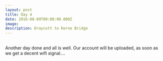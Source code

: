 ```yaml
---
layout: post
title: Day 4
date: 2016-08-09T00:00:00.000Z
image:
description: Draycott to Kerne Bridge
---
```



<br>Another day done and all is well. Our account will be uploaded, as soon as we get a decent wifi signal….